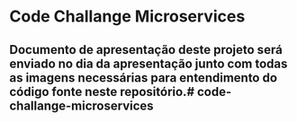 # Code Challange Microservices

## Documento de apresentação deste projeto será enviado no dia da apresentação junto com todas as imagens necessárias para entendimento do código fonte neste repositório.# code-challange-microservices
